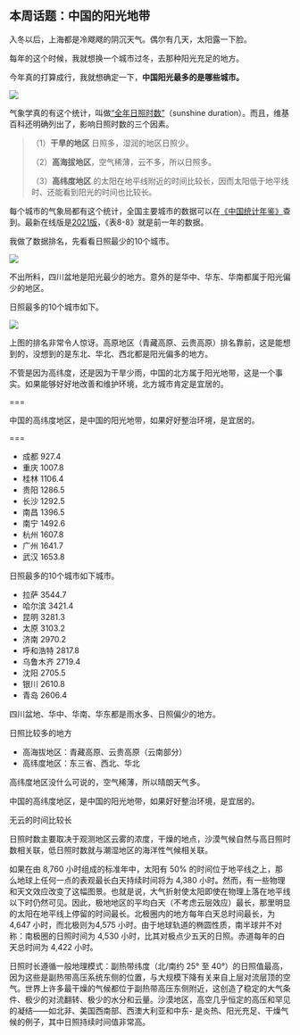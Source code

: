 ## 本周话题：中国的阳光地带

入冬以后，上海都是冷飕飕的阴沉天气。偶尔有几天，太阳露一下脸。

每年的这个时候，我就想换一个城市过冬，去那种阳光充足的地方。

今年真的打算成行，我就想确定一下，**中国阳光最多的是哪些城市。**

![](https://cdn.beekka.com/blogimg/asset/202212/bg2022122007.webp)

气象学真的有这个统计，叫做[“全年日照时数”](https://en.wikipedia.org/wiki/Sunshine_duration)（sunshine duration）。而且，维基百科还明确列出了，影响日照时数的三个因素。

> （1）**干旱的地区** 日照多，湿润的地区日照少。
>
> （2）**高海拔地区**，空气稀薄，云不多，所以日照多。
>
>（3）**高纬度地区** 的太阳在地平线附近的时间比较长，因而太阳低于地平线时、还能看到阳光的时间也比较长。

每个城市的气象局都有这个统计，全国主要城市的数据可以在[《中国统计年鉴》](http://www.stats.gov.cn/tjsj/ndsj/)查到。最新在线版是[2021版](http://www.stats.gov.cn/tjsj/ndsj/2021/indexch.htm
)，《表8-8》就是前一年的数据。

我做了数据排名，先看看日照最少的10个城市。

![](https://cdn.beekka.com/blogimg/asset/202212/bg2022122009.webp)

不出所料，四川盆地是阳光最少的地方。意外的是华中、华东、华南都属于阳光偏少的地区。

日照最多的10个城市如下。

![](https://cdn.beekka.com/blogimg/asset/202212/bg2022122010.webp)

上图的排名非常令人惊讶。高原地区（青藏高原、云贵高原）排名靠前，这是能想到的，没想到的是东北、华北、西北都是阳光偏多的地方。

不管是因为高纬度，还是因为干旱少雨，中国的北方属于阳光地带，这是一个事实。如果能够好好地改善和维护环境，北方城市肯定是宜居的。

===

中国的高纬度地区，是中国的阳光地带，如果好好整治环境，是宜居的。

===

- 成都 927.4
- 重庆 1007.8
- 桂林 1106.4
- 贵阳 1286.5
- 长沙 1292.5
- 南昌 1396.5
- 南宁 1492.6
- 杭州 1607.8
- 广州 1641.7
- 武汉 1653.8

日照最多的10个城市如下城市。

- 拉萨 3544.7
- 哈尔滨 3421.4
- 昆明 3281.3
- 太原 3103.2
- 济南 2970.2
- 呼和浩特 2817.8
- 乌鲁木齐 2719.4
- 沈阳 2705.5
- 银川 2610.8
- 青岛 2606.4

四川盆地、华中、华南、华东都是雨水多、日照偏少的地方。

日照比较多的地方

- 高海拔地区：青藏高原、云贵高原（云南部分）
- 高纬度地区：东三省、西北、华北

高纬度地区没什么可说的，空气稀薄，所以晴朗天气多。

中国的高纬度地区，是中国的阳光地带，如果好好整治环境，是宜居的。

无云的时间比较长

日照时数主要取决于观测地区云雾的浓度，干燥的地点，沙漠气候自然与高日照时数相关联，低日照时数就与潮湿地区的海洋性气候相关联。

如果在由 8,760 小时组成的标准年中，太阳有 50% 的时间位于地平线之上，那么地球上任何一点的表观最长白天持续时间将为 4,380 小时。然而，有一些物理和天文效应改变了这幅图景。也就是说，大气折射使太阳即使在物理上落在地平线以下时仍然可见。因此，极地地区的平均白天（不考虑云层效应）最长，那里明显的太阳在地平线上停留的时间最长。北极圈内的地方每年白天总时间最长，为 4,647 小时，而北极则为4,575 小时。由于地球轨道的椭圆性质，南半球并不对称：南极圈的日照时间为 4,530 小时，比其对极点少五天的日照。赤道每年的白天总时间为 4,422 小时。

日照时长遵循一般地理模式：副热带纬度（北/南约 25° 至 40°）的日照值最高，因为这些是副热带高压系统东侧的位置，与大规模下降有关来自上层对流层顶的空气。世界上许多最干燥的气候都位于副热带高压东侧附近，这创造了稳定的大气条件、极少的对流翻转、极少的水分和云量。沙漠地区，高空几乎恒定的高压和罕见的凝结——如北非、美国西南部、西澳大利亚和中东- 是炎热、阳光充足、干燥气候的例子，其中日照持续时间值非常高。